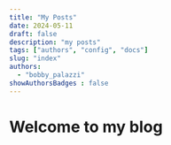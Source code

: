 ```yaml
---
title: "My Posts"
date: 2024-05-11
draft: false
description: "my posts"
tags: ["authors", "config", "docs"]
slug: "index"
authors:
  - "bobby_palazzi"
showAuthorsBadges : false
---
```


# Welcome to my blog


